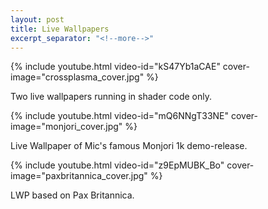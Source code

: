 ```yaml
---
layout: post
title: Live Wallpapers
excerpt_separator: "<!--more-->"
---
```


{% include youtube.html video-id="kS47Yb1aCAE" cover-image="crossplasma_cover.jpg" %}

Two live wallpapers running in shader code only.

{% include youtube.html video-id="mQ6NNgT33NE" cover-image="monjori_cover.jpg" %}

Live Wallpaper of Mic's famous Monjori 1k demo-release.

{% include youtube.html video-id="z9EpMUBK_Bo" cover-image="paxbritannica_cover.jpg" %}

LWP based on Pax Britannica.